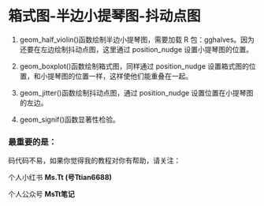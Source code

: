 # 箱式图-半边小提琴图-抖动点图

1. geom_half_violin()函数绘制半边小提琴图，需要加载 R 包：gghalves。因为还要在左边绘制抖动点图，这里通过 position_nudge 设置小提琴图的位置。

2. geom_boxplot()函数绘制箱式图，同样通过 position_nudge 设置箱式图的位置，和小提琴图的位置一样，这样使他们能重叠在一起。

3. geom_jitter()函数绘制抖动点图，通过 position_nudge 设置位置在小提琴图的左边。

4. geom_signif()函数显著性检验。

### 最重要的是：

码代码不易，如果你觉得我的教程对你有帮助，请关注：

个人小红书 **Ms.Tt (号Ttian6688)**

个人公众号 **MsTt笔记**


